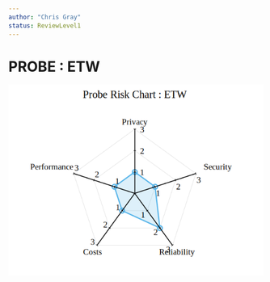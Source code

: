 ```yaml
---
author: "Chris Gray"
status: ReviewLevel1
---
```


# PROBE : ETW

![image](../orig_media/Risk.ETW.png)
